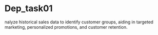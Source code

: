 # Dep_task01
nalyze historical sales data to identify customer groups, aiding in targeted marketing, personalized promotions, and customer retention.
